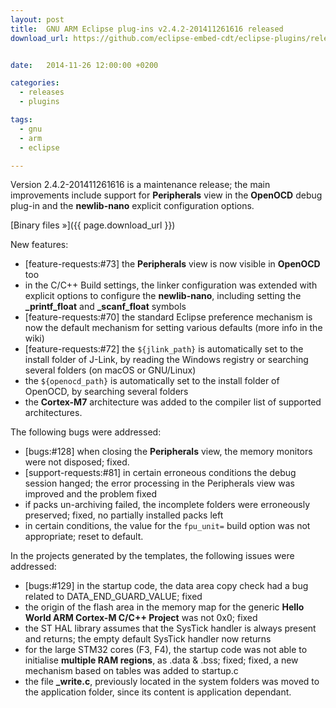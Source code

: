 ```yaml
---
layout: post
title:  GNU ARM Eclipse plug-ins v2.4.2-201411261616 released
download_url: https://github.com/eclipse-embed-cdt/eclipse-plugins/releases/tag/v2.4.2-201411261616


date:   2014-11-26 12:00:00 +0200

categories:
  - releases
  - plugins

tags:
  - gnu
  - arm
  - eclipse

---
```


Version 2.4.2-201411261616 is a maintenance release; the main improvements include support for **Peripherals** view in the **OpenOCD** debug plug-in and the **newlib-nano** explicit configuration options.

[Binary files »]({{ page.download_url }})

New features:

- [feature-requests:#73] the **Peripherals** view is now visible in **OpenOCD** too
- in the C/C++ Build settings, the linker configuration was extended with explicit options to configure the **newlib-nano**, including setting the **_printf_float** and **_scanf_float** symbols
- [feature-requests:#70] the standard Eclipse preference mechanism is now the default mechanism for setting various defaults (more info in the wiki)
- [feature-requests:#72] the `${jlink_path}` is automatically set to the install folder of J-Link, by reading the Windows registry or searching several folders (on macOS or GNU/Linux)
- the `${openocd_path}` is automatically set to the install folder of OpenOCD, by searching several folders
- the **Cortex-M7** architecture was added to the compiler list of supported architectures.

The following bugs were addressed:

- [bugs:#128] when closing the **Peripherals** view, the memory monitors were not disposed; fixed.
- [support-requests:#81] in certain erroneous conditions the debug session hanged; the error processing in the Peripherals view was improved and the problem fixed
- if packs un-archiving failed, the incomplete folders were erroneously preserved; fixed, no partially installed packs left
- in certain conditions, the value for the `fpu_unit=` build option was not appropriate; reset to default.

In the projects generated by the templates, the following issues were addressed:

- [bugs:#129] in the startup code, the data area copy check had a bug related to DATA_END_GUARD_VALUE; fixed
- the origin of the flash area in the memory map for the generic **Hello World ARM Cortex-M C/C++  Project** was not 0x0; fixed
- the ST HAL library assumes that the SysTick handler is always present and returns; the empty default SysTick handler now returns
- for the large STM32 cores (F3, F4), the startup code was not able to initialise **multiple RAM regions**, as .data & .bss; fixed; fixed, a new mechanism based on tables was added to startup.c
- the file **_write.c**, previously located in the system folders was moved to the application folder, since its content is application dependant.
